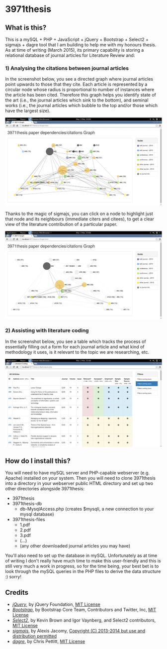 # 3971thesis
## What is this?
This is a mySQL + PHP + JavaScript + jQuery + Bootstrap + Select2 + sigmajs + dagre tool that I am building to help me with my honours thesis. As at time of writing (March 2015), its primary capability is storing a relational database of journal articles for Literature Review and:

### 1) Analysing the citations between journal articles
In the screenshot below, you see a directed graph where journal articles point upwards to those that they cite. Each article is represented by a circular node whose radius is proportional to number of instances where the article has been cited. Therefore this graph helps you identify state of the art (i.e., the journal articles which sink to the bottom), and seminal works (i.e., the journal articles which bubble to the top and/or those which have the largest size).

![Screenshot](https://raw.githubusercontent.com/blairw/3971thesis/master/misc/graph-ss.png)

Thanks to the magic of sigmajs, you can click on a node to highlight just that node and its neighbours (immediate citers and citees), to get a clear view of the literature contribution of a particular paper.

![Screenshot](https://raw.githubusercontent.com/blairw/3971thesis/master/misc/graph-filtered-ss.png)

### 2) Assisting with literature coding
In the screenshot below, you see a table which tracks the process of essentially filling out a form for each journal article and what kind of methodology it uses, is it relevant to the topic we are researching, etc.

![Screenshot](https://raw.githubusercontent.com/blairw/3971thesis/master/misc/lit-coding-ss.png)

## How do I install this?
You will need to have mySQL server and PHP-capable webserver (e.g. Apache) installed on your system. Then you will need to clone 3971thesis into a directory in your webserver public HTML directory and set up two other directories alongside 3971thesis:

- 3971thesis
- 3971thesis-db
  - db-MysqlAccess.php (creates $mysqli, a new connection to your mysql database)
- 3971thesis-files
  - 1.pdf
  - 2.pdf
  - 3.pdf
  - (...)
  - (any other downloaded journal articles you may have)

You'll also need to set up the database in mySQL. Unfortunately as at time of writing I don't really have much time to make this user-friendly and this is still very much a work in progress, so for the time being, your best bet is to look through the mySQL queries in the PHP files to derive the data structure :) sorry!

## Credits
- *[jQuery](https://jquery.org/)*, by jQuery Foundation, [MIT License](https://jquery.org/license/)
- *[Bootstrap](http://getbootstrap.com/)*, by Bootstrap Core Team, Contributors and Twitter, Inc, [MIT License](https://github.com/twbs/bootstrap/blob/master/LICENSE)
- *[Select2](https://select2.github.io/)*, by Kevin Brown and Igor Vaynberg, and Select2 contributors, [MIT License](https://github.com/select2/select2/blob/master/LICENSE.md)
- *[sigmajs](http://sigmajs.org/)*, by Alexis Jacomy, [Copyright (C) 2013-2014 but use and distribution permitted](https://github.com/jacomyal/sigma.js/blob/master/LICENSE.txt)
- *[dagre](https://github.com/cpettitt/dagre)*, by Chris Pettitt, [MIT License](https://github.com/cpettitt/dagre/blob/master/LICENSE)

